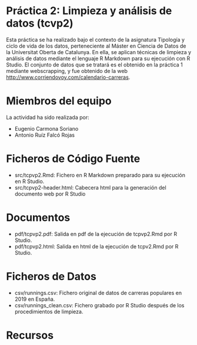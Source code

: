 # Práctica 2: Limpieza y análisis de datos (tcvp2)

Esta práctica se ha realizado bajo el contexto de la asignatura Tipología y ciclo de vida de los datos, perteneciente al Máster en Ciencia de Datos de la Universitat Oberta de Catalunya. En ella, se aplican técnicas de limpieza y análisis de datos mediante el lenguaje R Markdown para su ejecución con R Studio. El conjunto de datos que se tratará es el obtenido en la práctica 1 mediante webscrapping, y fue obtenido de la web http://www.corriendovoy.com/calendario-carreras.

# Miembros del equipo

La actividad ha sido realizada por:
- Eugenio Carmona Soriano
- Antonio Ruíz Falcó Rojas

# Ficheros de Código Fuente

- src/tcpvp2.Rmd: Fichero en R Markdown preparado para su ejecución en R Studio.
- src/tcpvp2-header.html: Cabecera html para la generación del documento web por R Studio

# Documentos

- pdf/tcpvp2.pdf: Salida en pdf de la ejecución de tcpvp2.Rmd por R Studio.
- pdf/tcpvp2.html: Salida en html de la ejecución de tcpv2.Rmd por R Studio.

# Ficheros de Datos

- csv/runnings.csv: Fichero original de datos de carreras populares en 2019 en España.
- csv/runnings_clean.csv: Fichero grabado por R Studio después de los procedimientos de limpieza.

# Recursos
